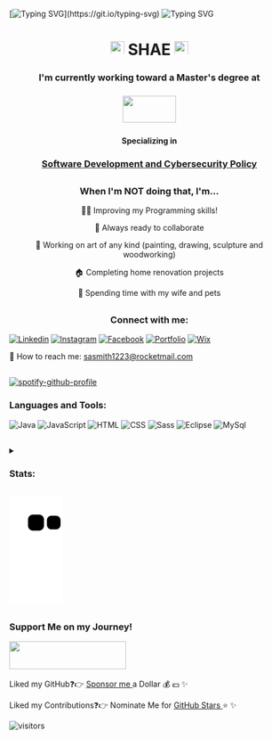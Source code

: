 

[![Typing SVG](https://readme-typing-svg.herokuapp.com?size=20&vCenter=true&width=760&lines=Hi+I'm+Shannon+Smith;but+almost+everyone+calls+me;)](https://git.io/typing-svg)
![Typing SVG](https://readme-typing-svg.herokuapp.com?size=25&vCenter=true&width=760&lines=%F0%9F%91%8B%2C)
<h1 align="center"> 
    <img src="https://raw.githubusercontent.com/iampavangandhi/iampavangandhi/master/gifs/Hi.gif" width="25" height="25">  SHAE  
    <img src="https://raw.githubusercontent.com/iampavangandhi/iampavangandhi/master/gifs/Hi.gif" width="25" height="25">
</h1>

<h3 align="center">
    I'm currently working toward a Master's degree at 
</h3>

<h3 align="center">
    <img src="https://upload.wikimedia.org/wikipedia/commons/6/60/Virginia_Tech_Hokies_logo.svg" height="48" width="96"/>
    </a>
</h3>

<h4 align="center">
    Specializing in 
</h4>

<h3 align="center">
    <a href="https://vtmit.vt.edu/academics/curriculum.html#graduate-certificates">
        Software Development and Cybersecurity Policy
    </a>
</h3>

<h2></h2>

<h3 align="center">
    When I'm NOT doing that, I'm...
</h3>
<p  align="center"><a> 👨‍💻 Improving my Programming skills! </a></p>
<p  align="center"><a> 🚀 Always ready to collaborate </a></p>
<p  align="center"><a> 🎨 Working on art of any kind (painting, drawing, sculpture and woodworking) </a>
<p  align="center"><a> 🏠 Completing home renovation projects </a>
<p  align="center"><a> 💍 Spending time with my wife and pets </a>


<h2>
</h2>

<h3 align="center">
    Connect with me:
</h3>

   [![Linkedin](https://user-images.githubusercontent.com/75339573/189492088-7ca9ba8e-4cc0-4455-a7e2-4c7f23a8d9a0.png)](https://www.linkedin.com/in/shae-smith1223/)
   [![Instagram](https://user-images.githubusercontent.com/75339573/189492129-4eb6d047-7079-4a21-b0fa-d1cb8afb18ec.png)](https://www.instagram.com/shaeasis/)
   [![Facebook](https://user-images.githubusercontent.com/75339573/189492071-a27b3293-7983-4adf-851e-93fc1fdc9757.png)](https://www.facebook.com/shaesmith1223")
   [![Portfolio](https://img.icons8.com/nolan/48/s.png)](https://thereisnospoon1223.github.io/Shae%20Smith/index.html)
   [![Wix](https://user-images.githubusercontent.com/75339573/189492299-8fe30fb6-b0ff-4406-bbf2-fa7f8f41645d.png)](https://shae1223.wixsite.com/shaesmith)
    <p> 📧 How to reach me: sasmith1223@rocketmail.com </p>
    
<h2></h2>

   [![spotify-github-profile](https://spotify-github-profile.vercel.app/api/view?uid=125645949&cover_image=true&theme=default)](https://github.com/kittinan/spotify-github-profile)

<h3>
    Languages and Tools:
</h3>

   ![Java](https://img.icons8.com/color/48/000000/java-coffee-cup-logo--v1.png)
   ![JavaScript](https://img.icons8.com/fluency/48/000000/javascript.png)
   ![HTML](https://img.icons8.com/color/48/000000/html-5--v1.png)
   ![CSS](https://img.icons8.com/color/48/000000/css3.png)
   ![Sass](https://img.icons8.com/color/48/000000/sass.png)
   ![Eclipse](https://img.icons8.com/nolan/64/java-eclipse.png)
   ![MySql](https://img.icons8.com/color/48/000000/mysql-logo.png)

<h2>
</h2>

<details>
    
<summary>
    <h3>
        Stats:
    </h3>
    </summary>
<br>

   [![GitHub Streak](https://streak-stats.demolab.com?user=thereisnospoon1223&theme=radical&hide_border=true&date_format=M%20j%5B%2C%20Y%5D&ring=8508B4&fire=FF8622&sideNums=8508B4)](https://git.io/streak-stats)

   [![GitHub Read Me Stats](https://github-readme-stats.vercel.app/api?username=thereisnospoon1223&theme=radical&hide_border=true&count_private=true)](https://github.com/thereisnospoon1223/github-readme-stats)  

   [![GitHub Top Langs](https://github-readme-stats.vercel.app/api/top-langs/?username=thereisnospoon1223&&theme=radical&hide_border=true&layout=compact)](https://github.com/thereisnospoon1223/github-readme-stats)
 
</details>

![snake gif](https://github.com/BrunoGonSouza/BrunoGonSouza/blob/output/github-contribution-grid-snake.svg)

<h2></h2>

<h3>
    Support Me on my Journey!
</h3>

<a href="https://www.buymeacoffee.com/shaesmith1223">
    <img src="https://camo.githubusercontent.com/28aae05a0fba45679e8e27d90609601e249b64a5fe30dfef05495de4f4e318d4/68747470733a2f2f63646e2e6275796d6561636f666665652e636f6d2f627574746f6e732f76322f64656661756c742d79656c6c6f772e706e67" height="50" width="210"> 
</a>

Liked my GitHub❓👉 <a href="https://github.com/sponsors/thereisnospoon1223/dashboard/profile"> Sponsor me </a> a Dollar 💰 💵 ✨
  
Liked my Contributions❓👉 Nominate Me for <a href="https://stars.github.com/nominate/"> GitHub Stars </a>⭐ ✨ 

![visitors](https://visitor-badge.glitch.me/badge?page_id=thereisnospoon1223.visitor-badge&left_color=blue&right_color=purple)

<!---
thereisnospoon1223/thereisnospoon1223 is a ✨ special ✨ repository because its `README.md` (this file) appears on your GitHub profile.
You can click the Preview link to take a look at your changes.
--->
